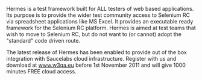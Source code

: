 Hermes is a test framework built for ALL testers of web based applications. Its purpose is to provide the wider test community access to Selenium RC via spreadsheet applications like MS Excel. It provides an executable ready framework for the Selenium RC platform.
Hermes is aimed at test teams that wish to move to Selenium RC, but do not want to (or cannot) adopt the "standard" code driven route.

The latest release of Hermes has been enabled to provide out of the box integration with Saucelabs cloud infrastructure.
Register with us and download at www.w3qa.eu before 1st November 2011 and will give 1000 minutes FREE cloud access.